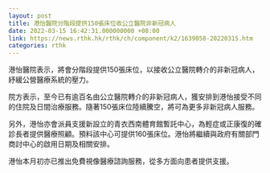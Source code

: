 ```yaml
---
layout: post
title: 港怡醫院分階段提供150張床位收公立醫院非新冠病人
date: 2022-03-15 16:42:31.000000000 +08:00
link: https://news.rthk.hk/rthk/ch/component/k2/1639058-20220315.htm
categories: rthk
---
```


港怡醫院表示，將會分階段提供150張床位，以接收公立醫院轉介的非新冠病人，紓緩公營醫療系統的壓力。

院方表示，至今已有逾百名由公立醫院轉介的非新冠病人，獲安排到港怡接受不同的住院及日間治療服務。隨著150張床位陸續騰空，將可為更多非新冠病人服務。  
 
另外，港怡亦會派員支援新設立的青衣西南體育館暫託中心，為輕症或正康復的確診長者提供醫療照顧。預料該中心可提供160張床位。港怡將繼續與政府有關部門商討中心的啟用日期及相關安排。 
 
港怡本月初亦已推出免費視像醫療諮詢服務，從多方面向患者提供支援。
